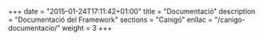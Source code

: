 +++
date        = "2015-01-24T17:11:42+01:00"
title       = "Documentació"
description = "Documentació del Framework"
sections    = "Canigó"
enllac		= "/canigo-documentacio/"
weight		= 3
+++

